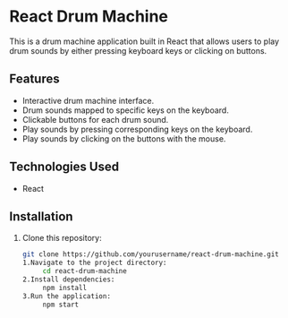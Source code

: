 # React Drum Machine

This is a drum machine application built in React that allows users to play drum sounds by either pressing keyboard keys or clicking on buttons.

## Features

- Interactive drum machine interface.
- Drum sounds mapped to specific keys on the keyboard.
- Clickable buttons for each drum sound.
- Play sounds by pressing corresponding keys on the keyboard.
- Play sounds by clicking on the buttons with the mouse.

## Technologies Used

- React

## Installation

1. Clone this repository:

   ```bash
   git clone https://github.com/yourusername/react-drum-machine.git
   1.Navigate to the project directory:
        cd react-drum-machine
   2.Install dependencies:
        npm install
   3.Run the application:
        npm start